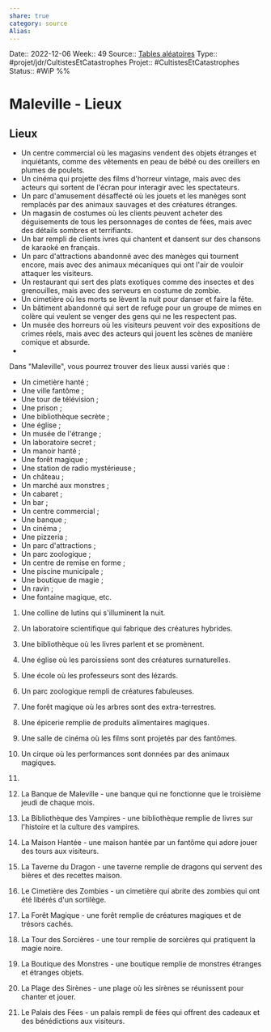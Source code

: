 ```yaml
---
share: true 
category: source
Alias:
---
```

Date:: 2022-12-06
Week:: 49
Source::  [Tables aléatoires](Tables%20al%C3%A9atoires.md)
Type:: #projet/jdr/CultistesEtCatastrophes 
Projet:: #CultistesEtCatastrophes 
Status:: #WiP 
%%

# Maleville - Lieux

## Lieux

  - Un centre commercial où les magasins vendent des objets étranges et inquiétants, comme des vêtements en peau de bébé ou des oreillers en plumes de poulets.
  - Un cinéma qui projette des films d'horreur vintage, mais avec des acteurs qui sortent de l'écran pour interagir avec les spectateurs.
  - Un parc d'amusement désaffecté où les jouets et les manèges sont remplacés par des animaux sauvages et des créatures étranges.
 - Un magasin de costumes où les clients peuvent acheter des déguisements de tous les personnages de contes de fées, mais avec des détails sombres et terrifiants.
 - Un bar rempli de clients ivres qui chantent et dansent sur des chansons de karaoké en français.
 - Un parc d'attractions abandonné avec des manèges qui tournent encore, mais avec des animaux mécaniques qui ont l'air de vouloir attaquer les visiteurs.
 - Un restaurant qui sert des plats exotiques comme des insectes et des grenouilles, mais avec des serveurs en costume de zombie.
 - Un cimetière où les morts se lèvent la nuit pour danser et faire la fête.
 - Un bâtiment abandonné qui sert de refuge pour un groupe de mimes en colère qui veulent se venger des gens qui ne les respectent pas.
 - Un musée des horreurs où les visiteurs peuvent voir des expositions de crimes réels, mais avec des acteurs qui jouent les scènes de manière comique et absurde.
-

Dans "Maleville", vous pourrez trouver des lieux aussi variés que : 

- Un cimetière hanté ; 
- Une ville fantôme ; 
- Une tour de télévision ; 
- Une prison ; 
- Une bibliothèque secrète ; 
- Une église ; 
- Un musée de l'étrange ; 
- Un laboratoire secret ; 
- Un manoir hanté ; 
- Une forêt magique ; 
- Une station de radio mystérieuse ; 
- Un château ; 
- Un marché aux monstres ; 
- Un cabaret ; 
- Un bar ; 
- Un centre commercial ; 
- Une banque ; 
- Un cinéma ; 
- Une pizzeria ; 
- Un parc d'attractions ; 
- Un parc zoologique ; 
- Un centre de remise en forme ; 
- Une piscine municipale ; 
- Une boutique de magie ; 
- Un ravin ; 
- Une fontaine magique, etc.

1. Une colline de lutins qui s'illuminent la nuit.

2. Un laboratoire scientifique qui fabrique des créatures hybrides.

3. Une bibliothèque où les livres parlent et se promènent.

4. Une église où les paroissiens sont des créatures surnaturelles.

5. Une école où les professeurs sont des lézards.

6. Un parc zoologique rempli de créatures fabuleuses.

7. Une forêt magique où les arbres sont des extra-terrestres.

8. Une épicerie remplie de produits alimentaires magiques.

9. Une salle de cinéma où les films sont projetés par des fantômes.

1. Un cirque où les performances sont données par des animaux magiques.
2. 


1. La Banque de Maleville - une banque qui ne fonctionne que le troisième jeudi de chaque mois.

2. La Bibliothèque des Vampires - une bibliothèque remplie de livres sur l'histoire et la culture des vampires.

3. La Maison Hantée - une maison hantée par un fantôme qui adore jouer des tours aux visiteurs.

4. La Taverne du Dragon - une taverne remplie de dragons qui servent des bières et des recettes maison.

5. Le Cimetière des Zombies - un cimetière qui abrite des zombies qui ont été libérés d'un sortilège.

6. La Forêt Magique - une forêt remplie de créatures magiques et de trésors cachés.

7. La Tour des Sorcières - une tour remplie de sorcières qui pratiquent la magie noire.

8. La Boutique des Monstres - une boutique remplie de monstres étranges et étranges objets.

9. La Plage des Sirènes - une plage où les sirènes se réunissent pour chanter et jouer.

10. Le Palais des Fées - un palais rempli de fées qui offrent des cadeaux et des bénédictions aux visiteurs.
